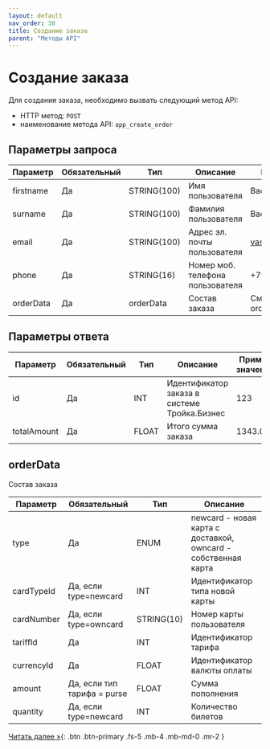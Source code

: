 ```yaml
---
layout: default
nav_order: 30
title: Создание заказа
parent: "Методы API"
---
```


# Создание заказа

Для создания заказа, необходимо вызвать следующий метод API:

- HTTP метод: `POST`
- наименование метода API: `app_create_order`


## Параметры запроса

| Параметр        | Обязательный | Тип         | Описание                         | Пример значения                |
|-----------------|--------------|-------------|----------------------------------|--------------------------------|
| firstname       | Да           | STRING(100) | Имя пользователя                 | Василий                        |
| surname         | Да           | STRING(100) | Фамилия пользователя             | Васильевич                     |
| email           | Да           | STRING(100) | Адрес эл. почты пользователя     | vasily@troikacardlove.ru       |
| phone           | Да           | STRING(16)  | Номер моб. телефона пользователя | +79121231212                   |
| orderData       | Да           | orderData   | Состав заказа                    | См. описание объекта orderData |

## Параметры ответа

| Параметр    | Обязательный | Тип      | Описание                                                | Пример значения |
|-------------|--------------|----------|---------------------------------------------------------|-----------------|
| id          | Да           | INT      | Идентификатор заказа в системе Тройка.Бизнес            | 123             |
| totalAmount | Да           | FLOAT    | Итого сумма заказа                                      | 1343.00         |


## orderData                    

Состав заказа

| Параметр       | Обязательный                | Тип        | Описание                                                       |
|----------------|-----------------------------|------------|----------------------------------------------------------------|
| type           | Да                          | ENUM       | newcard - новая карта с доставкой, owncard - собственная карта |
| cardTypeId     | Да, если type=newcard       | INT        | Идентификатор типа новой карты                                 |
| cardNumber     | Да, если type=owncard       | STRING(10) | Номер карты пользователя                                       |
| tariffId       | Да                          | INT        | Идентификатор тарифа                                           |
| currencyId     | Да                          | FLOAT      | Идентификатор валюты оплаты                                    |
| amount         | Да, если тип тарифа = purse | FLOAT      | Сумма пополнения                                               |
| quantity       | Да, если type=newcard       | INT        | Количество билетов                                             |


[Читать далее &raquo;](/docs/methods/app_get_order){: .btn .btn-primary .fs-5 .mb-4 .mb-md-0 .mr-2 }
